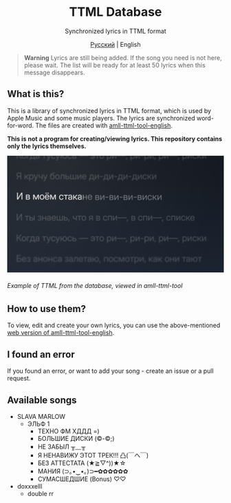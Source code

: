 <div align=center>

# TTML Database
Synchronized lyrics in TTML format

[Русский](https://github.com/whyplural/ttml-database/blob/main/README.md) | English
</div>

> __Warning__
> Lyrics are still being added. If the song you need is not here, please wait. The list will be ready for at least 50 lyrics when this message disappears.

## What is this?
This is a library of synchronized lyrics in TTML format, which is used by Apple Music and some music players. The lyrics are synchronized word-for-word. The files are created with [amll-ttml-tool-english](https://streetlegithub.github.io/amll-ttml-tool-english/).

__This is not a program for creating/viewing lyrics. This repository contains only the lyrics themselves.__

![Example of TTML from the database](https://raw.githubusercontent.com/whyplural/ttml-database/main/res/DISKI-example.png)
###### Example of TTML from the database, viewed in amll-ttml-tool

## How to use them?
To view, edit and create your own lyrics, you can use the above-mentioned [web version of amll-ttml-tool-english](https://streetlegithub.github.io/amll-ttml-tool-english/).

## I found an error
If you found an error, or want to add your song - create an issue or a pull request.

## Available songs
- SLAVA MARLOW
    - ЭЛЬФ 1
        - ТЕХНО ФМ ХДДД =)
        - БОЛЬШИЕ ДИСКИ (©-©;)
        - НЕ ЗАБЫЛ ╥﹏╥
        - Я НЕНАВИЖУ ЭТОТ ТРЕК!!! 凸(￣ヘ￣)
        - БЕЗ АТТЕСТАТА (★≧▽^))★☆
        - МАНИЯ (⊃｡•‌‿•‌｡)⊃━✿✿✿✿✿✿ 
        - СУМАСШЕДШИЕ (Bonus) ♡♡
- doxxxelll
    - double rr
